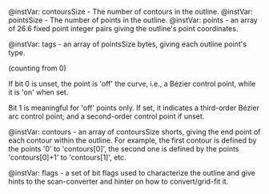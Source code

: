 @instVar: contoursSize - The number of contours in the outline.
@instVar: pointsSize - The number of points in the outline.
@instVar: points - an array of  26.6 fixed point integer pairs giving the outline's point coordinates.

@instVar: tags	- an array of pointsSize bytes, giving each outline point's type. 

(counting from 0)

If bit 0 is unset, the point is 'off' the curve, i.e., a Bézier control point, while it is 'on' when set.

Bit 1 is meaningful for 'off' points only. If set, it indicates a third-order Bézier arc control point; and a second-order control point if unset.

@instVar: contours - an array of contoursSize shorts, giving the end point of each contour within the outline. For example, the first contour is defined by the points '0' to 'contours[0]', the second one is defined by the points 'contours[0]+1' to 'contours[1]', etc.

@instVar: flags - a set of bit flags used to characterize the outline and give hints to the scan-converter and hinter on how to convert/grid-fit it.
